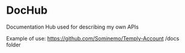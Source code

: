 # DocHub
Documentation Hub used for describing my own APIs

Example of use: https://github.com/Sominemo/Temply-Account /docs folder
